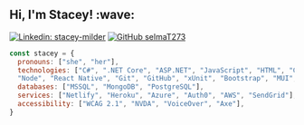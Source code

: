 <h2> Hi, I'm Stacey! :wave: </h2>

[![Linkedin: stacey-milder](https://img.shields.io/badge/-stacey.milder-blue?style=flat-square&logo=Linkedin&logoColor=white&link=https://www.linkedin.com/in/stacey-milder/)](https://www.linkedin.com/in/stacey-milder/)
[![GitHub selmaT273](https://img.shields.io/github/followers/selmaT273?label=follow&style=social)](https://github.com/selmat273)

```javascript
const stacey = {
  pronouns: ["she", "her"],
  technologies: ["C#", ".NET Core", "ASP.NET", "JavaScript", "HTML", "CSS", "React", "Remix", 
  "Node", "React Native", "Git", "GitHub", "xUnit", "Bootstrap", "MUI", "Jest", "Docker"],
  databases: ["MSSQL", "MongoDB", "PostgreSQL"],
  services: ["Netlify", "Heroku", "Azure", "Auth0", "AWS", "SendGrid"],
  accessibility: ["WCAG 2.1", "NVDA", "VoiceOver", "Axe"],
}
```
